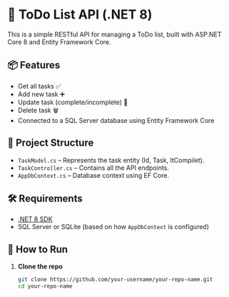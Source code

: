 ﻿# 
# 📝 ToDo List API (.NET 8)

This is a simple RESTful API for managing a ToDo list, built with ASP.NET Core 8 and Entity Framework Core.

## 📦 Features

- Get all tasks ✅
- Add new task ➕
- Update task (complete/incomplete) 🔄
- Delete task 🗑️
- Connected to a SQL Server database using Entity Framework Core

## 📁 Project Structure

- `TaskModel.cs` – Represents the task entity (Id, Task, ItCompilet).
- `TaskController.cs` – Contains all the API endpoints.
- `AppDbContext.cs` – Database context using EF Core.

## 🛠️ Requirements

- [.NET 8 SDK](https://dotnet.microsoft.com/en-us/download)
- SQL Server or SQLite (based on how `AppDbContext` is configured)

## 🚀 How to Run

1. **Clone the repo**
   ```bash
   git clone https://github.com/your-username/your-repo-name.git
   cd your-repo-name
